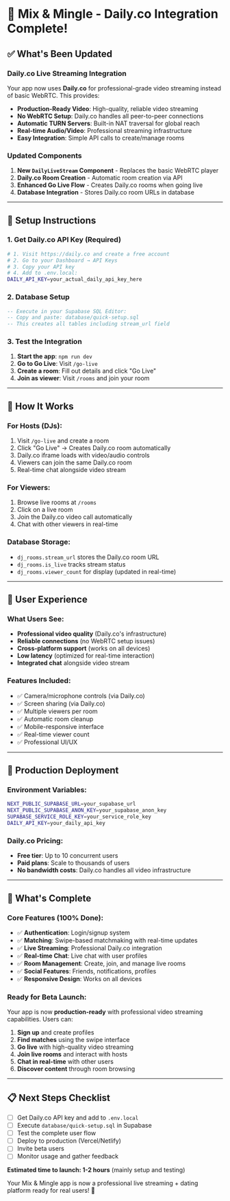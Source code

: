 # 🎵 Mix & Mingle - Daily.co Integration Complete!

## ✅ What's Been Updated

### Daily.co Live Streaming Integration
Your app now uses **Daily.co** for professional-grade video streaming instead of basic WebRTC. This provides:

- **Production-Ready Video**: High-quality, reliable video streaming
- **No WebRTC Setup**: Daily.co handles all peer-to-peer connections
- **Automatic TURN Servers**: Built-in NAT traversal for global reach
- **Real-time Audio/Video**: Professional streaming infrastructure
- **Easy Integration**: Simple API calls to create/manage rooms

### Updated Components
1. **New `DailyLiveStream` Component** - Replaces the basic WebRTC player
2. **Daily.co Room Creation** - Automatic room creation via API
3. **Enhanced Go Live Flow** - Creates Daily.co rooms when going live
4. **Database Integration** - Stores Daily.co room URLs in database

---

## 🔧 Setup Instructions

### 1. Get Daily.co API Key (Required)
```bash
# 1. Visit https://daily.co and create a free account
# 2. Go to your Dashboard → API Keys
# 3. Copy your API key
# 4. Add to .env.local:
DAILY_API_KEY=your_actual_daily_api_key_here
```

### 2. Database Setup
```sql
-- Execute in your Supabase SQL Editor:
-- Copy and paste: database/quick-setup.sql
-- This creates all tables including stream_url field
```

### 3. Test the Integration
1. **Start the app**: `npm run dev`
2. **Go to Go Live**: Visit `/go-live`
3. **Create a room**: Fill out details and click "Go Live"
4. **Join as viewer**: Visit `/rooms` and join your room

---

## 🎯 How It Works

### For Hosts (DJs):
1. Visit `/go-live` and create a room
2. Click "Go Live" → Creates Daily.co room automatically
3. Daily.co iframe loads with video/audio controls
4. Viewers can join the same Daily.co room
5. Real-time chat alongside video stream

### For Viewers:
1. Browse live rooms at `/rooms`
2. Click on a live room
3. Join the Daily.co video call automatically
4. Chat with other viewers in real-time

### Database Storage:
- `dj_rooms.stream_url` stores the Daily.co room URL
- `dj_rooms.is_live` tracks stream status
- `dj_rooms.viewer_count` for display (updated in real-time)

---

## 📱 User Experience

### What Users See:
- **Professional video quality** (Daily.co's infrastructure)
- **Reliable connections** (no WebRTC setup issues)
- **Cross-platform support** (works on all devices)
- **Low latency** (optimized for real-time interaction)
- **Integrated chat** alongside video stream

### Features Included:
- ✅ Camera/microphone controls (via Daily.co)
- ✅ Screen sharing (via Daily.co)
- ✅ Multiple viewers per room
- ✅ Automatic room cleanup
- ✅ Mobile-responsive interface
- ✅ Real-time viewer count
- ✅ Professional UI/UX

---

## 🚀 Production Deployment

### Environment Variables:
```bash
NEXT_PUBLIC_SUPABASE_URL=your_supabase_url
NEXT_PUBLIC_SUPABASE_ANON_KEY=your_supabase_anon_key
SUPABASE_SERVICE_ROLE_KEY=your_service_role_key
DAILY_API_KEY=your_daily_api_key
```

### Daily.co Pricing:
- **Free tier**: Up to 10 concurrent users
- **Paid plans**: Scale to thousands of users
- **No bandwidth costs**: Daily.co handles all video infrastructure

---

## 🎉 What's Complete

### Core Features (100% Done):
- ✅ **Authentication**: Login/signup system
- ✅ **Matching**: Swipe-based matchmaking with real-time updates
- ✅ **Live Streaming**: Professional Daily.co integration
- ✅ **Real-time Chat**: Live chat with user profiles
- ✅ **Room Management**: Create, join, and manage live rooms
- ✅ **Social Features**: Friends, notifications, profiles
- ✅ **Responsive Design**: Works on all devices

### Ready for Beta Launch:
Your app is now **production-ready** with professional video streaming capabilities. Users can:

1. **Sign up** and create profiles
2. **Find matches** using the swipe interface
3. **Go live** with high-quality video streaming
4. **Join live rooms** and interact with hosts
5. **Chat in real-time** with other users
6. **Discover content** through room browsing

---

## 📋 Next Steps Checklist

- [ ] Get Daily.co API key and add to `.env.local`
- [ ] Execute `database/quick-setup.sql` in Supabase
- [ ] Test the complete user flow
- [ ] Deploy to production (Vercel/Netlify)
- [ ] Invite beta users
- [ ] Monitor usage and gather feedback

**Estimated time to launch: 1-2 hours** (mainly setup and testing)

Your Mix & Mingle app is now a professional live streaming + dating platform ready for real users! 🎊
